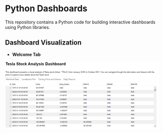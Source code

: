 # Python Dashboards
This repository contains a Python code for building interactive dashboards using Python libraries.

## Dashboard Visualization

- **Welcome Tab**

![Welcome Tab](https://github.com/rsalaza4/Python-Dashboards/blob/main/Images/Welcome_tab.PNG)
